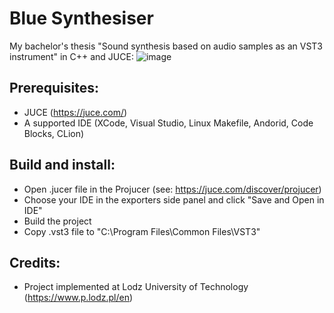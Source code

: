 # Blue Synthesiser
My bachelor's thesis "Sound synthesis based on audio samples as an VST3 instrument" in C++ and JUCE:
![image](https://user-images.githubusercontent.com/62397363/79278180-8428df80-7eab-11ea-978e-976abcbf1bd9.png)

## Prerequisites:
- JUCE (https://juce.com/)
- A supported IDE (XCode, Visual Studio, Linux Makefile, Andorid, Code Blocks, CLion)

## Build and install:
- Open .jucer file in the Projucer (see: https://juce.com/discover/projucer)
- Choose your IDE in the exporters side panel and click "Save and Open in IDE"
- Build the project
- Copy .vst3 file to "C:\Program Files\Common Files\VST3"

## Credits:
- Project implemented at Lodz University of Technology (https://www.p.lodz.pl/en)
